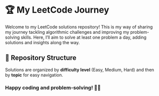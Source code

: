 # 🏆 My LeetCode Journey

Welcome to my LeetCode solutions repository! This is my way of sharing my journey tackling algorithmic challenges and improving my problem-solving skills. Here, I’ll aim to solve at least one problem a day, adding solutions and insights along the way.

## 📘 Repository Structure

Solutions are organized by **difficulty level** (Easy, Medium, Hard) and then by **topic** for easy navigation.


### Happy coding and problem-solving! 💪🚀
